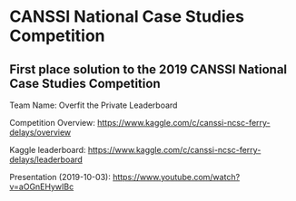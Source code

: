 # CANSSI National Case Studies Competition


## First place solution to the 2019 CANSSI National Case Studies Competition

Team Name: Overfit the Private Leaderboard

Competition Overview: https://www.kaggle.com/c/canssi-ncsc-ferry-delays/overview

Kaggle leaderboard: https://www.kaggle.com/c/canssi-ncsc-ferry-delays/leaderboard

Presentation (2019-10-03): https://www.youtube.com/watch?v=aOGnEHywIBc


